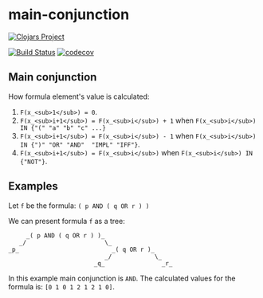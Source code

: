 main-conjunction
===========

[![Clojars Project](https://clojars.org/re.blacksqua/main-conjunction/latest-version.svg)](https://clojars.org/re.blacksqua/main-conjunction)

[![Build Status](https://travis-ci.org/albrzykowski/main-conjunction.svg?branch=master)](https://travis-ci.org/albrzykowski/main-conjunction)
[![codecov](https://codecov.io/gh/albrzykowski/main-conjunction/branch/master/graph/badge.svg)](https://codecov.io/gh/albrzykowski/main-conjunction)

## Main conjunction

How formula element's value is calculated:
1. `F(x_<sub>1</sub>) = 0`.
2. `F(x_<sub>i+1</sub>) = F(x_<sub>i</sub>) + 1` when `F(x_<sub>i</sub>) IN {"(" "a" "b" "c" ...}`
3. `F(x_<sub>i+1</sub>) = F(x_<sub>i</sub>) - 1` when `F(x_<sub>i</sub>) IN {")" "OR" "AND"  "IMPL" "IFF"}`.
4. `F(x_<sub>i+1</sub>) = F(x_<sub>i</sub>)` when `F(x_<sub>i</sub>) IN {"NOT"}`.

## Examples
Let `f` be the formula: `( p AND ( q OR r ) )`

We can present formula `f` as a tree: 

         _( p AND ( q OR r ) )_
       _/                      \_
    _p_                          _( q OR r )_
                               _/            \_
                            _q_                _r_

In this example main conjunction is `AND`. The calculated values for the formula is: `[0 1 0 1 2 1 2 1 0]`.
 